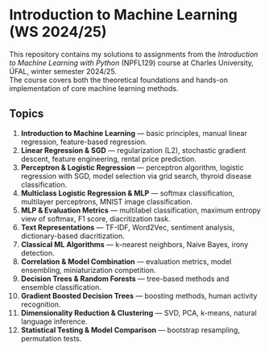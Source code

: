 # Introduction to Machine Learning (WS 2024/25)

This repository contains my solutions to assignments from the *Introduction to Machine Learning with Python* (NPFL129) course at Charles University, ÚFAL, winter semester 2024/25.  
The course covers both the theoretical foundations and hands-on implementation of core machine learning methods.  

## Topics
1. **Introduction to Machine Learning** — basic principles, manual linear regression, feature-based regression.  
2. **Linear Regression & SGD** — regularization (L2), stochastic gradient descent, feature engineering, rental price prediction.  
3. **Perceptron & Logistic Regression** — perceptron algorithm, logistic regression with SGD, model selection via grid search, thyroid disease classification.  
4. **Multiclass Logistic Regression & MLP** — softmax classification, multilayer perceptrons, MNIST image classification.  
5. **MLP & Evaluation Metrics** — multilabel classification, maximum entropy view of softmax, F1 score, diacritization task.  
6. **Text Representations** — TF-IDF, Word2Vec, sentiment analysis, dictionary-based diacritization.  
7. **Classical ML Algorithms** — k-nearest neighbors, Naive Bayes, irony detection.  
8. **Correlation & Model Combination** — evaluation metrics, model ensembling, miniaturization competition.  
9. **Decision Trees & Random Forests** — tree-based methods and ensemble classification.  
10. **Gradient Boosted Decision Trees** — boosting methods, human activity recognition.  
11. **Dimensionality Reduction & Clustering** — SVD, PCA, k-means, natural language inference.  
12. **Statistical Testing & Model Comparison** — bootstrap resampling, permutation tests.  

